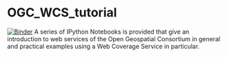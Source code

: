 # OGC_WCS_tutorial
[![Binder](http://mybinder.org/badge.svg)](http://mybinder.org/repo/JuliaWagemann/OGC_WCS_tutorial)
A series of IPython Notebooks is provided that give an introduction to web services of the Open Geospatial Consortium in general and practical examples using a Web Coverage Service in particular.

